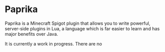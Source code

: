 # Paprika

Paprika is a Minecraft Spigot plugin that allows you to write powerful, server-side plugins in Lua, a language which is far easier to learn and has major benefits over Java.

It is currently a work in progress. There are no 